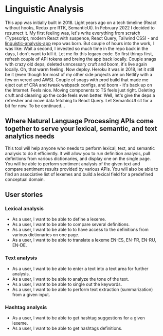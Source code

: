 # Linguistic Analysis

This app was initially built in 2018. Light years ago on a tech timeline (React without hooks, Redux pre RTK, SemanticUI). In February 2022 I decided to resurrect it. My first feeling was, let's write everything from scratch (Typescript, modern React with suspence, React Query, Tailwind CSS) - and [linguistic-analysis-app](https://github.com/olegchursin/linguistic-analysis-app) repo was born. But couple of hours into the work, I was like: Wait a second, I invested so much time in the repo back in the days, I don't want to kill it. Let me fix this legacy code. So first things first, refresh couple of API tokens and breing the app back locally. Couple snags with crazy old deps, deleted unncessary cruft and boom, it's live again locally. Oh, that warm feeling. Now deploy. Heroku it was in 2018, let it still be it (even though for most of my other side projects are on Netlify with a few on vercel and AWS). Couple of snags with prod build that made me eject out of CRA and tweak webpack configs, and boom - it's back up on the Internet. Feels nice. Moving components to TS feels just right. Deleting cruft and cleaning up the code feels even better. Well, let's give the deps a refresher and move data fetching to React Query. Let SemanticUI sit for a bit for now. To be continued...

## Where Natural Language Processing APIs come together to serve your lexical, semantic, and text analytics needs

This tool will help anyone who needs to perform lexical, text, and semantic analysis to do it efficiently. It will allow you to run definition analysis, pull definitions from various dictionaries, and display one on the single page. You will be able to perform sentiment analysis of the given text and compare sentiment results provided by various APIs. You will also be able to find an associative list of lexemes and build a lexical field for a predefined conceptual domain.

## User stories

### Lexical analysis

- As a user, I want to be able to define a lexeme.
- As a user, I want to be able to compare several definitions.
- As a user, I want to be able to to have access to the definitions from various dictionaries on one page.
- As a user, I want to be able to translate a lexeme EN-ES, EN-FR, EN-RU, EN-DE.

### Text analysis

- As a user, I want to be able to enter a text into a text area for further analysis.
- As a user, I want to be able to analyze the tone of the text.
- As a user, I want to be able to single out the keywords.
- As a user, I want to be able to perform text extraction (summarization) from a given input.

### Hashtag analysis

- As a user, I want to be able to get hashtag suggestions for a given lexeme.
- As a user, I want to be able to get hashtags definitions.

